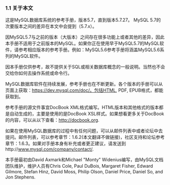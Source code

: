 ### 1.1 关于本文

这是MySQL数据库系统的参考手册，版本5.7，直到版本5.7.27。 MySQL 5.7的次要版本之间的差异在本文中会提到（5.7.x）。

因MySQL5.7与之前的版本（大版本）之间存在很多功能上或者其他的差异，因此本手册不适用于之前版本的MySQL。如果你正在使用早于MySQL5.7的MySQL软件，请参考相应版本的参考手册。例如：MySQL5.6参考手册将涵盖MySQL5.6系列的MySQL软件。

因本手册仅供参考，故不提供关于SQL或相关数据库概念的一般说明。当然也不会交给你如何去操作系统或命令行。

MySQL数据库软件在持续发展，参考手册也在不断更新。各个版本的手册可以从页面上获取：https://dev.mysql.com/doc/。包括HTML, PDF, EPUB格式，都能获取到。

参考手册的源文件事宜DocBook XML格式编写。HTML版本和其他格式的版本都是自动生成的，主要是使用的是DocBook XSL样式。如果想看更多关于DocBook的内容，可以从以下查看：http://docbook.org.

如果在使用MySQL数据库的过程中有任何问题，可以从邮件列表中或者论坛中去提问。邮件列表，可以参考章节：1.6.2(本文翻译不做链接)，社区支持和论坛参考章节：1.6.3。如果对手册本身有补充或者更正建议，请发送到http://www.mysql.com/company/contact/.

本手册最初由David Axmark和Michael "Monty" Widenius编写，由MySQL文档团队维护，维护人员有Chris Cole, Paul DuBois, Margaret Fisher, Edward Gilmore, Stefan Hinz, David Moss, Philip Olson, Daniel Price, Daniel So, and Jon Stephens.